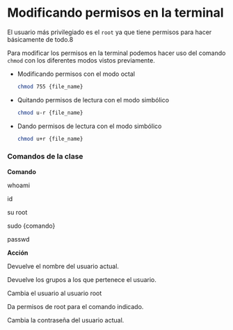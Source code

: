 # Modificando permisos en la terminal

El usuario más privilegiado es el `root` ya que tiene permisos para hacer básicamente de todo.8

Para modificar los permisos en la terminal podemos hacer uso del comando `chmod` con los diferentes modos vistos previamente.

- Modificando permisos con el modo octal
    
    ```bash
    chmod 755 {file_name}
    ```
    
- Quitando permisos de lectura con el modo simbólico
    
    ```bash
    chmod u-r {file_name}
    ```
    
- Dando permisos de lectura con el modo simbólico
    
    ```bash
    chmod u+r {file_name}
    ```
    

### Comandos de la clase

**Comando**

whoami

id

su root

sudo {comando}

passwd

**Acción**

Devuelve el nombre del usuario actual.

Devuelve los grupos a los que pertenece el usuario.

Cambia el usuario al usuario root

Da permisos de root para el comando indicado.

Cambia la contraseña del usuario actual.